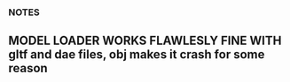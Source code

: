 ### NOTES ###
## MODEL LOADER WORKS FLAWLESLY FINE WITH gltf and dae files, obj makes it crash for some reason ##
